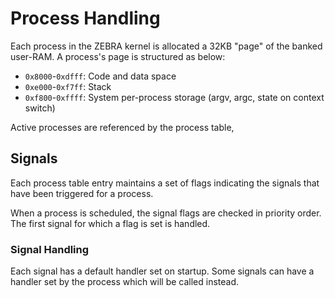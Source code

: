 # Process Handling

Each process in the ZEBRA kernel is allocated a 32KB "page" of the banked user-RAM.
A process's page is structured as below:

* `0x8000`-`0xdfff`: Code and data space
* `0xe000`-`0xf7ff`: Stack
* `0xf800`-`0xffff`: System per-process storage (argv, argc, state on context switch)

Active processes are referenced by the process table, 

## Signals

Each process table entry maintains a set of flags indicating the signals that have been triggered
for a process.

When a process is scheduled, the signal flags are checked in priority order.
The first signal for which a flag is set is handled.

### Signal Handling

Each signal has a default handler set on startup. Some signals can have a handler
set by the process which will be called instead.
